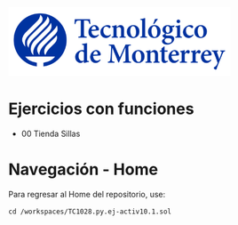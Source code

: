 
![Tec de Monterrey](images/logotecmty.png)
# Ejercicios con funciones

- 00 Tienda Sillas
# Navegación - Home
Para regresar al Home del repositorio, use:

```
cd /workspaces/TC1028.py.ej-activ10.1.sol
```
